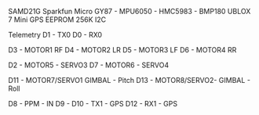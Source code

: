 
SAMD21G Sparkfun Micro
GY87 - MPU6050 - HMC5983 - BMP180
UBLOX 7 Mini GPS
EEPROM 256K I2C

Telemetry 
D1  - TX0
D0 -  RX0



D3 - MOTOR1 RF
D4 - MOTOR2 LR
D5 - MOTOR3 LF
D6 - MOTOR4 RR

D2 - MOTOR5 - SERVO3
D7 - MOTOR6 - SERVO4

D11 - MOTOR7/SERVO1 GIMBAL - Pitch
D13 - MOTOR8/SERVO2-  GIMBAL - Roll

D8 - PPM - IN
D9 - 
D10 - TX1 - GPS
D12 -  RX1 - GPS

 

